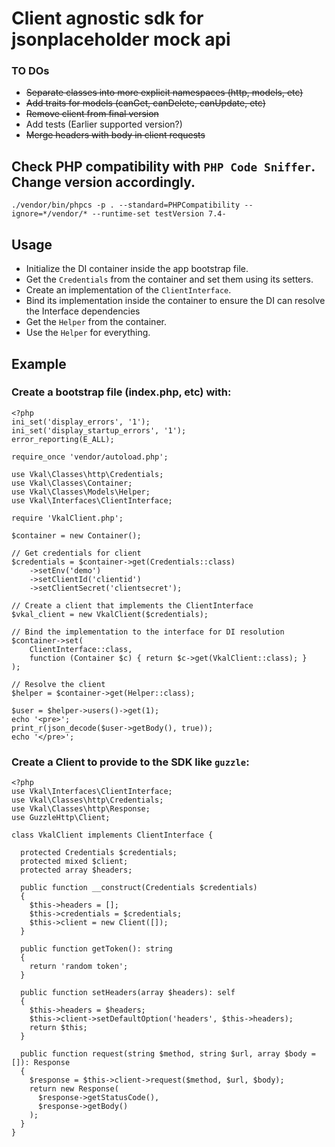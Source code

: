 # Client agnostic sdk for jsonplaceholder mock api

### TO DOs

* ~~Separate classes into more explicit namespaces (http, models, etc)~~
* ~~Add traits for models (canGet, canDelete, canUpdate, etc)~~
* ~~Remove client from final version~~
* Add tests (Earlier supported version?)
* ~~Merge headers with body in client requests~~

## Check PHP compatibility with `PHP Code Sniffer`. Change version accordingly.

`./vendor/bin/phpcs -p . --standard=PHPCompatibility --ignore=*/vendor/* --runtime-set testVersion 7.4-`

## Usage

* Initialize the DI container inside the app bootstrap file.
* Get the `Credentials` from the container and set them using its setters.
* Create an implementation of the `ClientInterface`.
* Bind its implementation inside the container to ensure the DI can resolve the Interface dependencies
* Get the `Helper` from the container.
* Use the `Helper` for everything.

## Example

### Create a bootstrap file (index.php, etc) with:

```
<?php
ini_set('display_errors', '1');
ini_set('display_startup_errors', '1');
error_reporting(E_ALL);

require_once 'vendor/autoload.php';

use Vkal\Classes\http\Credentials;
use Vkal\Classes\Container;
use Vkal\Classes\Models\Helper;
use Vkal\Interfaces\ClientInterface;

require 'VkalClient.php';

$container = new Container();

// Get credentials for client
$credentials = $container->get(Credentials::class)
    ->setEnv('demo')
    ->setClientId('clientid')
    ->setClientSecret('clientsecret');

// Create a client that implements the ClientInterface
$vkal_client = new VkalClient($credentials);

// Bind the implementation to the interface for DI resolution
$container->set(
    ClientInterface::class,
    function (Container $c) { return $c->get(VkalClient::class); }
);

// Resolve the client
$helper = $container->get(Helper::class);

$user = $helper->users()->get(1);
echo '<pre>';
print_r(json_decode($user->getBody(), true));
echo '</pre>';
```

### Create a Client to provide to the SDK like `guzzle`:

```
<?php
use Vkal\Interfaces\ClientInterface;
use Vkal\Classes\http\Credentials;
use Vkal\Classes\http\Response;
use GuzzleHttp\Client;

class VkalClient implements ClientInterface {

  protected Credentials $credentials;
  protected mixed $client;
  protected array $headers;

  public function __construct(Credentials $credentials)
  {
    $this->headers = [];
    $this->credentials = $credentials;
    $this->client = new Client([]);
  }

  public function getToken(): string
  {
    return 'random token';
  }

  public function setHeaders(array $headers): self
  {
    $this->headers = $headers;
    $this->client->setDefaultOption('headers', $this->headers);
    return $this;
  }

  public function request(string $method, string $url, array $body = []): Response
  {
    $response = $this->client->request($method, $url, $body);
    return new Response(
      $response->getStatusCode(),
      $response->getBody()
    );
  }
}
```